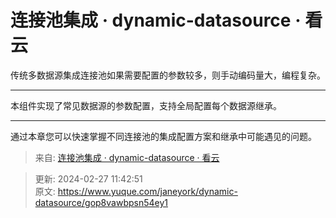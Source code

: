 # 连接池集成 · dynamic-datasource · 看云

传统多数据源集成连接池如果需要配置的参数较多，则手动编码量大，编程复杂。

---

本组件实现了常见数据源的参数配置，支持全局配置每个数据源继承。

---

通过本章您可以快速掌握不同连接池的集成配置方案和继承中可能遇见的问题。  


> 来自: [连接池集成 · dynamic-datasource · 看云](https://www.kancloud.cn/tracy5546/dynamic-datasource/2270655)
>



> 更新: 2024-02-27 11:42:51  
> 原文: <https://www.yuque.com/janeyork/dynamic-datasource/gop8vawbpsn54ey1>